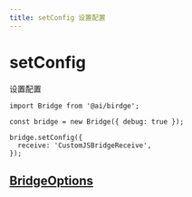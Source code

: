 ```yaml
---
title: setConfig 设置配置
---
```


# setConfig

设置配置

```tsx | pure
import Bridge from '@ai/birdge';

const bridge = new Bridge({ debug: true });

bridge.setConfig({
  receive: 'CustomJSBridgeReceive',
});
```

## [BridgeOptions](/guide/instance#bridgeoptions)
